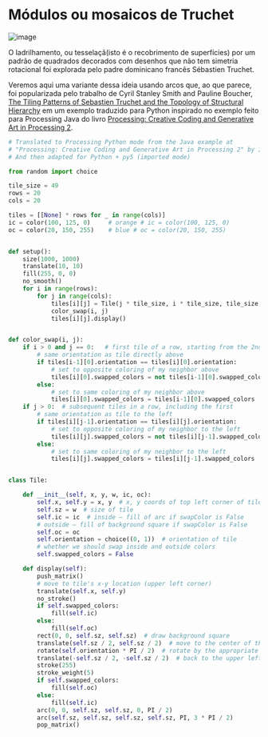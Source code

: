 # Módulos ou mosaicos de Truchet

![image](https://user-images.githubusercontent.com/3694604/119920020-f8a0cf80-bf41-11eb-9238-c30eac1efebd.png)

O ladrilhamento, ou tesselaçã(isto é o recobrimento de superfícies) por um padrão de quadrados decorados com desenhos que não tem simetria rotacional foi explorada pelo padre dominicano francês Sébastien Truchet.

Veremos aqui uma variante dessa ideia usando arcos que, ao que parece, foi popularizada pelo trabalho de Cyril Stanley Smith and Pauline Boucher, [The Tiling Patterns of Sebastien Truchet and the Topology of Structural Hierarchy](https://www.jstor.org/stable/1578535?origin=crossref&seq=1#metadata_info_tab_contents) em um exemplo traduzido para Python inspirado no exemplo feito para Processing Java do livro [Processing: Creative Coding and Generative Art in Processing 2](https://rd.springer.com/book/10.1007/978-1-4302-4465-3).


```python
# Translated to Processing Python mode from the Java example at
# "Processing: Creative Coding and Generative Art in Processing 2" by Ira Greenberg, Dianna Xu, Deepak Kumar
# And then adapted for Python + py5 (imported mode)

from random import choice

tile_size = 49
rows = 20
cols = 20

tiles = [[None] * rows for _ in range(cols)]
ic = color(100, 125, 0)     # orange # ic = color(100, 125, 0)
oc = color(20, 150, 255)    # blue # oc = color(20, 150, 255)


def setup():
    size(1000, 1000)
    translate(10, 10)
    fill(255, 0, 0)
    no_smooth()
    for i in range(rows):
        for j in range(cols):
            tiles[i][j] = Tile(j * tile_size, i * tile_size, tile_size, ic, oc)
            color_swap(i, j)
            tiles[i][j].display()


def color_swap(i, j):
    if i > 0 and j == 0:   # first tile of a row, starting from the 2nd row
        # same orientation as tile directly above
        if tiles[i-1][0].orientation == tiles[i][0].orientation:
            # set to opposite coloring of my neighbor above
            tiles[i][0].swapped_colors = not tiles[i-1][0].swapped_colors
        else:
            # set to same coloring of my neighbor above
            tiles[i][0].swapped_colors = tiles[i-1][0].swapped_colors
    if j > 0:  # subsequent tiles in a row, including the first
        # same orientation as tile to the left
        if tiles[i][j-1].orientation == tiles[i][j].orientation:
            # set to opposite coloring of my neighbor to the left
            tiles[i][j].swapped_colors = not tiles[i][j-1].swapped_colors
        else:
            # set to same coloring of my neighbor to the left
            tiles[i][j].swapped_colors = tiles[i][j-1].swapped_colors


class Tile:

    def __init__(self, x, y, w, ic, oc):
        self.x, self.y = x, y  # x, y coords of top left corner of tile
        self.sz = w  # size of tile
        self.ic = ic  # inside – fill of arc if swapColor is False
        # outside – fill of background square if swapColor is False
        self.oc = oc
        self.orientation = choice((0, 1))  # orientation of tile
        # whether we should swap inside and outside colors
        self.swapped_colors = False

    def display(self):
        push_matrix()
        # move to tile's x-y location (upper left corner)
        translate(self.x, self.y)
        no_stroke()
        if self.swapped_colors:
            fill(self.ic)
        else:
            fill(self.oc)
        rect(0, 0, self.sz, self.sz)  # draw background square
        translate(self.sz / 2, self.sz / 2)  # move to the center of the tile
        rotate(self.orientation * PI / 2)  # rotate by the appropriate angle
        translate(-self.sz / 2, -self.sz / 2)  # back to the upper left corner
        stroke(255)
        stroke_weight(5)
        if self.swapped_colors:
            fill(self.oc)
        else:
            fill(self.ic)
        arc(0, 0, self.sz, self.sz, 0, PI / 2)
        arc(self.sz, self.sz, self.sz, self.sz, PI, 3 * PI / 2)
        pop_matrix()

```
